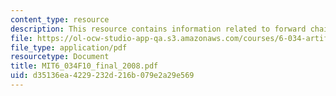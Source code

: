 ```yaml
---
content_type: resource
description: This resource contains information related to forward chaining.
file: https://ol-ocw-studio-app-qa.s3.amazonaws.com/courses/6-034-artificial-intelligence-fall-2010/d35136ea4229232d216b079e2a29e569_MIT6_034F10_final_2008.pdf
file_type: application/pdf
resourcetype: Document
title: MIT6_034F10_final_2008.pdf
uid: d35136ea-4229-232d-216b-079e2a29e569
---
```

